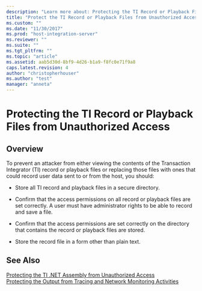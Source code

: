 ```yaml
---
description: "Learn more about: Protecting the TI Record or Playback Files from Unauthorized Access"
title: "Protect the TI Record or Playback Files from Unauthorized Access | Microsoft Docs"
ms.custom: ""
ms.date: "11/30/2017"
ms.prod: "host-integration-server"
ms.reviewer: ""
ms.suite: ""
ms.tgt_pltfrm: ""
ms.topic: "article"
ms.assetid: aab5d30d-8bf9-4d26-b1a9-f8fc0e71f9a8
caps.latest.revision: 4
author: "christopherhouser"
ms.author: "test"
manager: "anneta"
---
```

# Protecting the TI Record or Playback Files from Unauthorized Access

## Overview
To prevent an attacker from either viewing the contents of the Transaction Integrator (TI) record or playback files or replacing those files with ones that could record user data sent to or from the host, you should:  
  
-   Store all TI record and playback files in a secure directory.  
  
-   Confirm that the access permissions on all record or playback files are set correctly. A user must have administrator rights to be able to record and save a file.  
  
-   Confirm that the access permissions are set correctly on the directory that contains the record or playback files are stored.  
  
-   Store the record file in a form other than plain text.  
  
## See Also  
 [Protecting the TI .NET Assembly from Unauthorized Access](../core/protecting-the-ti-net-assembly-from-unauthorized-access2.md)   
 [Protecting the Output from Tracing and Network Monitoring Activities](../core/protecting-the-output-from-tracing-and-network-monitoring-activities2.md)   
